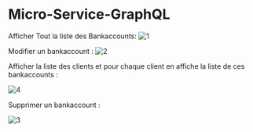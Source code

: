# Micro-Service-GraphQL

Afficher Tout la liste des Bankaccounts:
![1](https://github.com/aymanzinabidine14/Micro-Service/assets/128410611/5bef3b5b-16cb-4a43-9fd3-5574b276357a)

Modifier un bankaccount :
![2](https://github.com/aymanzinabidine14/Micro-Service/assets/128410611/6ed9d8b9-5eee-4de8-aea0-9744906c2453)

Afficher la liste des clients et pour chaque client en affiche la liste de ces bankaccounts :

![4](https://github.com/aymanzinabidine14/Micro-Service/assets/128410611/a3887637-4dd5-4ada-a68a-70cf0a55bdd7)

Supprimer un bankaccount :

![3](https://github.com/aymanzinabidine14/Micro-Service/assets/128410611/a44ba932-7f91-4c1d-915f-aca33a9466fc)
